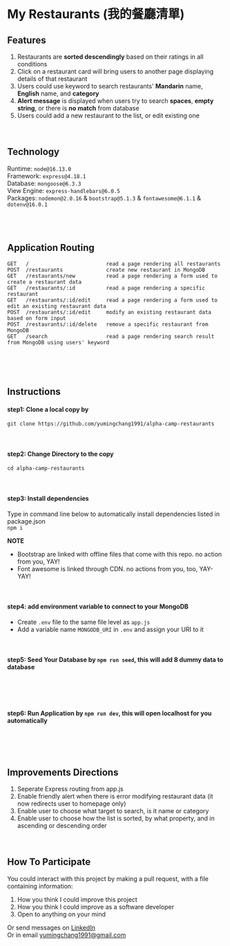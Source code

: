 # My Restaurants (我的餐廳清單)
## Features
1. Restaurants are **sorted descendingly** based on their ratings in all conditions
2. Click on a restaurant card will bring users to another page displaying details of that restaurant
3. Users could use keyword to search restaurants' **Mandarin** name, **English** name, and **category**
4. **Alert message** is displayed when users try to search **spaces**, **empty string**, or there is **no match** from database
5. Users could add a new restaurant to the list, or edit existing one
<br><br><br>

## Technology
Runtime: `node@16.13.0` <br>
Framework: `express@4.18.1` <br>
Database: `mongoose@6.3.3` <br>
View Engine: `express-handlebars@6.0.5` <br>
Packages: `nodemon@2.0.16` & `bootstrap@5.1.3` & `fontawesome@6.1.1` & `dotenv@16.0.1` <br>
<br><br><br>

## Application Routing
```
GET   /                         read a page rendering all restaurants
POST  /restaurants              create new restaurant in MongoDB
GET   /restaurants/new          read a page rendering a form used to create a restaurant data
GET   /restaurants/:id          read a page rendering a specific restaurant
GET   /restaurants/:id/edit     read a page rendering a form used to edit an existing restaurant data
POST  /restaurants/:id/edit     modify an existing restaurant data based on form input
POST  /restaurants/:id/delete   remove a specific restaurant from MongoDB
GET   /search                   read a page rendering search result from MongoDB using users' keyword
```
<br><br><br>

## Instructions
#### step1: Clone a local copy by
`git clone https://github.com/yumingchang1991/alpha-camp-restaurants`
<br><br><br>

#### step2: Change Directory to the copy
`cd alpha-camp-restaurants`
<br><br><br>

#### step3: Install dependencies
Type in command line below to automatically install dependencies listed in package.json <br>
`npm i` <br>

**NOTE**
- Bootstrap are linked with offline files that come with this repo. no action from you, YAY!
- Font awesome is linked through CDN. no actions from you, too, YAY-YAY!
<br><br><br>

#### step4: add environment variable to connect to your MongoDB
- Create `.env` file to the same file level as `app.js`
- Add a variable name `MONGODB_URI` in `.env` and assign your URI to it
<br><br><br>

#### step5: **Seed Your Database** by `npm run seed`, this will add 8 dummy data to database
<br><br><br>

#### step6: **Run Application** by `npm run dev`, this will open localhost for you automatically
<br><br><br>

## Improvements Directions
1. Seperate Express routing from app.js 
2. Enable friendly alert when there is error modifying restaurant data (it now redirects user to homepage only)
3. Enable user to choose what target to search, is it name or category
4. Enable user to choose how the list is sorted, by what property, and in ascending or descending order
<br><br><br>

## How To Participate
You could interact with this project by making a pull request, with a file containing information:
1. How you think I could improve this project
2. How you think I could improve as a software developer
3. Open to anything on your mind

Or send messages on [LinkedIn](https://www.linkedin.com/in/yumingchang1991/) <br>
Or in email [yumingchang1991@gmail.com](mailto:yumingchang1991@gmail.com)
<br><br><br>

